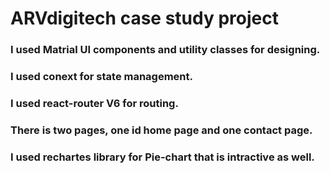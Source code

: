 # ARVdigitech case study project

### I used Matrial UI components and utility classes for designing.
### I used conext for state management.
### I used react-router V6 for routing.
### There is two pages, one id home page and one contact page.
### I used rechartes library for Pie-chart that is intractive as well.

